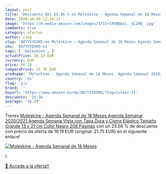 ```yaml
---
layout: post
title: 'Descuento del 25.56 % en Moleskine - Agenda Semanal de 18 Meses  '
date: 2020-10-09 12:24:13
image: 'https://m.media-amazon.com/images/I/31+7AhBBAxL._SL200_.jpg'
comments: true
category: ofertas
author: ring
slug: 'B07Y5YD5M5-es Moleskine - Agenda Semanal de 18 Meses Agenda Semanal...'
sku: 'B07Y5YD5M5-es'
tags: [ 'moleskine', ]
actualPrice: 16.19 EUR
currency: EUR
price: 16.19
comparePrice: 21.75 EUR
prodname: 'Moleskine - Agenda Semanal de 18 Meses  Agenda Semanal 2020/2021  Agenda Semana Vista con Tapa Dura y Cierre Elástico  Tamaño Grande 13 x 21 cm  Color Negro  208 Páginas'
country: 'es'
flag: '🇪🇸'
brand: ''
buyurl: 'https://www.amazon.es/dp/B07Y5YD5M5/?tag=tolees-21'
descuento: '25.56'
average: '16.19'
---
```


Tienes [Moleskine - Agenda Semanal de 18 Meses  Agenda Semanal 2020/2021  Agenda Semana Vista con Tapa Dura y Cierre Elástico  Tamaño Grande 13 x 21 cm  Color Negro  208 Páginas](https://www.amazon.es/dp/B07Y5YD5M5/?tag=tolees-21) con un 25.56 % de descuento con precio de oferta de 16.19 EUR (original: 21.75 EUR) en el siguiente enlace!

[![Moleskine - Agenda Semanal de 18 Meses  ](https://m.media-amazon.com/images/I/31+7AhBBAxL._SL200_.jpg)](https://www.amazon.es/dp/B07Y5YD5M5/?tag=tolees-21)

ℹ️:


[🛒 Accede a la oferta!!](https://www.amazon.es/dp/B07Y5YD5M5/?tag=tolees-21)
